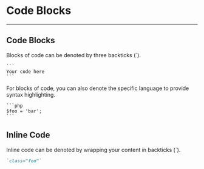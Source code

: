 # Code Blocks

---

## Code Blocks

Blocks of code can be denoted by three backticks (`).

    ```
    Your code here
    ```

For blocks of code, you can also denote the specific language to provide syntax highlighting.

    ```php
    $foo = 'bar';
    ```

## Inline Code

Inline code can be denoted by wrapping your content in backticks (`).

```md
`class="foo"`
```
